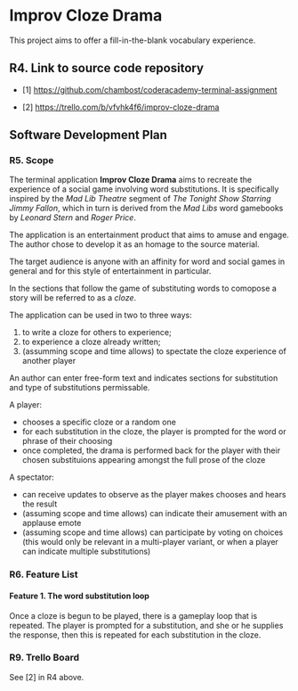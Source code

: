 # Improv Cloze Drama

This project aims to offer a fill-in-the-blank vocabulary experience.

## R4. Link to source code repository

- [1] https://github.com/chambost/coderacademy-terminal-assignment

- [2] https://trello.com/b/vfvhk4f6/improv-cloze-drama

## Software Development Plan

### R5. Scope 


The terminal application **Improv Cloze Drama** aims to recreate the experience of a social game involving word substitutions. It is specifically inspired by the *Mad Lib Theatre* segment of *The Tonight Show Starring Jimmy Fallon*, which in turn is derived from the *Mad Libs* word gamebooks by *Leonard Stern* and *Roger Price*.

The application is an entertainment product that aims to amuse and engage. The author chose to develop it as an homage to the source material.

The target audience is anyone with an affinity for word and social games in general and for this style of entertainment in particular.

In the sections that follow the game of substituting words to comopose a story will be referred to as a *cloze*.

The application can be used in two to three ways: 
1. to write a cloze for others to experience;
2. to experience a cloze already written;
3. (assumming scope and time allows) to spectate the cloze experience of another player

An author can enter free-form text and indicates sections for substitution and type of substitutions permissable. 

A player:
- chooses a specific cloze or a random one
- for each substitution in the cloze, the player is prompted for the word or phrase of their choosing
- once completed, the drama is performed back for the player with their chosen substituions appearing amongst the full prose of the cloze

A spectator:
- can receive updates to observe as the player makes chooses and hears the result
- (assuming scope and time allows) can indicate their amusement with an applause emote
- (assuming scope and time allows) can participate by voting on choices (this would only be relevant in a multi-player variant, or when a player can indicate multiple substitutions)

### R6. Feature List

#### Feature 1. The word substitution loop

Once a cloze is begun to be played, there is a gameplay loop that is repeated. The player is prompted for a substitution, and she or he supplies the response, then this is repeated for each substitution in the cloze.

### R9. Trello Board

See [2] in R4 above.